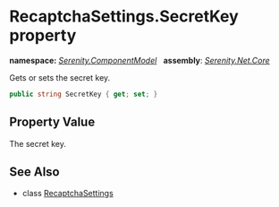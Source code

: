 # RecaptchaSettings.SecretKey property
**namespace:** *[Serenity.ComponentModel](../../README.md#serenity.componentmodel-namespace)*   **assembly**: *[Serenity.Net.Core](../../README.md)*

Gets or sets the secret key.

```csharp
public string SecretKey { get; set; }
```

## Property Value

The secret key.

## See Also

* class [RecaptchaSettings](../RecaptchaSettings.md)